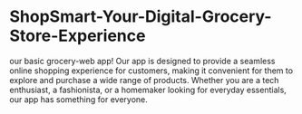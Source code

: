 # ShopSmart-Your-Digital-Grocery-Store-Experience
our basic grocery-web app! Our app is designed to provide a seamless online shopping experience for customers, making it convenient for them to explore and purchase a wide range of products. Whether you are a tech enthusiast, a fashionista, or a homemaker looking for everyday essentials, our app has something for everyone.
